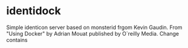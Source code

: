 identidock
=======================
Simple identicon server based on monsterid frgom Kevin Gaudin.
From "Using Docker" by Adrian Mouat published by O`reilly Media.
Change contains
